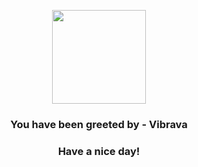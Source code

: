 <p align="center">
    <img src="https://raw.githubusercontent.com/PokeAPI/sprites/master/sprites/pokemon/329.png" width="150" height="150">
</p>
<h3 align="center">You have been greeted by - <b>Vibrava</b></h3>
<h3 align="center">Have a nice day!</h3>

